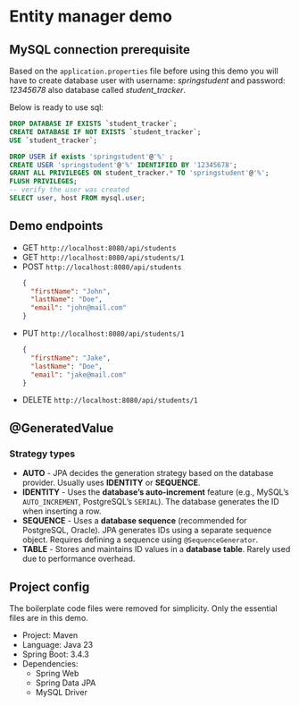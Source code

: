 # Entity manager demo

## MySQL connection prerequisite

Based on the `application.properties` file before using this demo you will have to create database user with username: _springstudent_ and password: _12345678_ also database called _student_tracker_.

Below is ready to use sql:

```sql
DROP DATABASE IF EXISTS `student_tracker`;
CREATE DATABASE IF NOT EXISTS `student_tracker`;
USE `student_tracker`;

DROP USER if exists 'springstudent'@'%' ;
CREATE USER 'springstudent'@'%' IDENTIFIED BY '12345678';
GRANT ALL PRIVILEGES ON student_tracker.* TO 'springstudent'@'%';
FLUSH PRIVILEGES;
-- verify the user was created
SELECT user, host FROM mysql.user;
```

## Demo endpoints

- GET `http://localhost:8080/api/students`
- GET `http://localhost:8080/api/students/1`
- POST `http://localhost:8080/api/students`
  ```json
  {
    "firstName": "John",
    "lastName": "Doe",
    "email": "john@mail.com"
  }
  ```
- PUT `http://localhost:8080/api/students/1`
  ```json
  {
    "firstName": "Jake",
    "lastName": "Doe",
    "email": "jake@mail.com"
  }
  ```
- DELETE `http://localhost:8080/api/students/1`

## @GeneratedValue

### Strategy types

- **AUTO** - JPA decides the generation strategy based on the database provider. Usually uses **IDENTITY** or **SEQUENCE**.
- **IDENTITY** - Uses the **database’s auto-increment** feature (e.g., MySQL’s `AUTO_INCREMENT`, PostgreSQL’s `SERIAL`). The database generates the ID when inserting a row.
- **SEQUENCE** - Uses a **database sequence** (recommended for PostgreSQL, Oracle). JPA generates IDs using a separate sequence object. Requires defining a sequence using `@SequenceGenerator`.
- **TABLE** - Stores and maintains ID values in a **database table**. Rarely used due to performance overhead.

## Project config

The boilerplate code files were removed for simplicity. Only the essential files are in this demo.

- Project: Maven
- Language: Java 23
- Spring Boot: 3.4.3
- Dependencies:
  - Spring Web
  - Spring Data JPA
  - MySQL Driver

